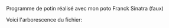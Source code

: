 Programme de potin réalisé avec mon poto Franck Sinatra (faux)

Voici l'arborescence du fichier:
<blockquote class="imgur-embed-pub" lang="en" data-id="a/hN2BAyb"><a href="//imgur.com/a/hN2BAyb"></a></blockquote><script async src="//s.imgur.com/min/embed.js" charset="utf-8"></script>
